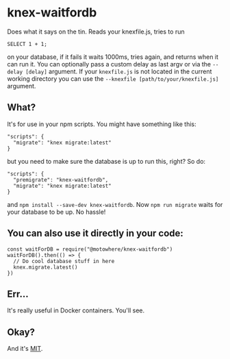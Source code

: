 # knex-waitfordb

Does what it says on the tin. Reads your knexfile.js, tries to run

    SELECT 1 + 1;

on your database, if it fails it waits 1000ms, tries again, and returns
when it can run it. You can optionally pass a custom delay as last argv or via
the `--delay [delay]` argument. If your `knexfile.js` is not located in the
current working directory you can use the
`--knexfile [path/to/your/knexfile.js]` argument.

## What?

It's for use in your npm scripts. You might have something like this:

    "scripts": {
      "migrate": "knex migrate:latest"
    }

but you need to make sure the database is up to run this, right? So do:

    "scripts": {
      "premigrate": "knex-waitfordb",
      "migrate": "knex migrate:latest"
    }

and `npm install --save-dev knex-waitfordb`. Now `npm run migrate` waits
for your database to be up. No hassle!

## You can also use it directly in your code:

	const waitForDB = require("@motowhere/knex-waitfordb")
	waitForDB().then(() => {
	  // Do cool database stuff in here
	  knex.migrate.latest()
	})


## Err...

It's really useful in Docker containers. You'll see.

## Okay?

And it's [MIT](http://passcod.mit-license.org).
